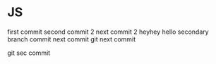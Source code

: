 # JS   
first commit
second commit 2
next commit 2
heyhey
hello
secondary branch commit
next commit
git next commit

git sec commit